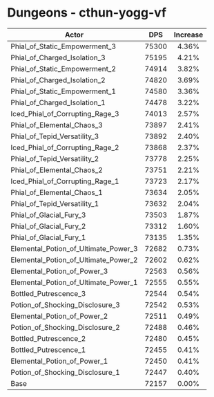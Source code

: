 # Dungeons - cthun-yogg-vf
| Actor | DPS | Increase |
|---|:---:|:---:|
|Phial_of_Static_Empowerment_3|75300|4.36%|
|Phial_of_Charged_Isolation_3|75195|4.21%|
|Phial_of_Static_Empowerment_2|74914|3.82%|
|Phial_of_Charged_Isolation_2|74820|3.69%|
|Phial_of_Static_Empowerment_1|74580|3.36%|
|Phial_of_Charged_Isolation_1|74478|3.22%|
|Iced_Phial_of_Corrupting_Rage_3|74013|2.57%|
|Phial_of_Elemental_Chaos_3|73897|2.41%|
|Phial_of_Tepid_Versatility_3|73892|2.40%|
|Iced_Phial_of_Corrupting_Rage_2|73868|2.37%|
|Phial_of_Tepid_Versatility_2|73778|2.25%|
|Phial_of_Elemental_Chaos_2|73751|2.21%|
|Iced_Phial_of_Corrupting_Rage_1|73723|2.17%|
|Phial_of_Elemental_Chaos_1|73634|2.05%|
|Phial_of_Tepid_Versatility_1|73632|2.04%|
|Phial_of_Glacial_Fury_3|73503|1.87%|
|Phial_of_Glacial_Fury_2|73312|1.60%|
|Phial_of_Glacial_Fury_1|73135|1.35%|
|Elemental_Potion_of_Ultimate_Power_3|72682|0.73%|
|Elemental_Potion_of_Ultimate_Power_2|72602|0.62%|
|Elemental_Potion_of_Power_3|72563|0.56%|
|Elemental_Potion_of_Ultimate_Power_1|72555|0.55%|
|Bottled_Putrescence_3|72544|0.54%|
|Potion_of_Shocking_Disclosure_3|72542|0.53%|
|Elemental_Potion_of_Power_2|72511|0.49%|
|Potion_of_Shocking_Disclosure_2|72488|0.46%|
|Bottled_Putrescence_2|72480|0.45%|
|Bottled_Putrescence_1|72455|0.41%|
|Elemental_Potion_of_Power_1|72450|0.41%|
|Potion_of_Shocking_Disclosure_1|72447|0.40%|
|Base|72157|0.00%|
